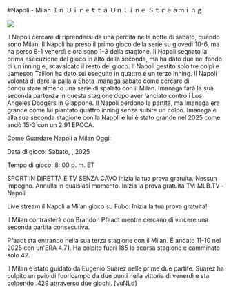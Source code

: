 #Napoli - Milan Ｉｎ Ｄｉｒｅｔｔａ Ｏｎｌｉｎｅ Ｓｔｒｅａｍｉｎｇ  
  
  
[![](https://i.imgur.com/qSNzIqt.png)](https://movie.rssnews.media/vFQJJVpJW.php)  
  
Il Napoli cercare di riprendersi da una perdita nella notte di sabato, quando sono Milan. Il Napoli ha preso il primo gioco della serie su giovedi 10-6, ma ha perso 8-1 venerdì e ora sono 1-3 della stagione. Il Napoli segnato la prima esecuzione del gioco in alto della seconda, ma ha dato due nel fondo di un inning e, scavalcato il resto del gioco. Il Napoli gestito solo tre colpi e Jameson Taillon ha dato sei eseguito in quattro e un terzo inning. Il Napoli volontà di dare la palla a Shota Imanaga sabato come cercare di conquistare almeno una serie di spalato con il Milan. Imanaga farà la sua seconda partenza in questa stagione dopo aver lanciato contro i Los Angeles Dodgers in Giappone. Il Napoli perdono la partita, ma Imanaga era grande come lui piantato quattro inning senza subire un colpo. Imanaga è alla sua seconda stagione con la Napoli e lui è stato grande nel 2025 come andò 15-3 con un 2.91 EPOCA.

Come Guardare Napoli a Milan Oggi:

Data di gioco: Sabato, , 2025

Tempo di gioco: 8: 00 p. m. ET

SPORT IN DIRETTA E TV SENZA CAVO
Inizia la tua prova gratuita. Nessun impegno. Annulla in qualsiasi momento.
Inizia la prova gratuita
TV: MLB.TV -Napoli

Live stream il Napoli a Milan gioco su Fubo: Inizia la tua prova gratuita!

Il Milan contrasterà con Brandon Pfaadt mentre cercano di vincere una seconda partita consecutiva.

Pfaadt sta entrando nella sua terza stagione con il Milan. È andato 11-10 nel 2025 con un'ERA 4.71. Ha colpito fuori 185 la scorsa stagione e camminato solo 42.

Il Milan è stato guidato da Eugenio Suarez nelle prime due partite. Suarez ha colpito un paio di fuoricampo da due punti nella vittoria di venerdì e sta colpendo .429 attraverso due giochi. [vuNLd]